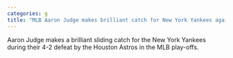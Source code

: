 ```yaml
---
categories: g
title: "MLB Aaron Judge makes brilliant catch for New York Yankees against the Houston Astros"
---
```

Aaron Judge makes a brilliant sliding catch for the New York Yankees during their 4-2 defeat by the Houston Astros in the MLB play-offs.